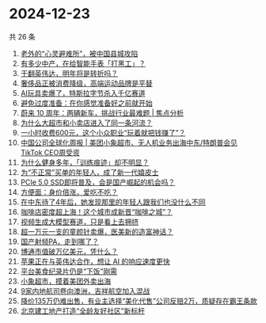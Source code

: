 # 2024-12-23

共 26 条

<!-- BEGIN 36KR -->
<!-- 最后更新时间 2024-12-23 02:00:55 +0800 -->
1. [老外的“心灵避难所”，被中国县城攻陷](https://36kr.com/p/3088215333959817)
1. [有多少中产，在给智能手表「打黑工」？](https://36kr.com/p/3089333268445314)
1. [干翻英伟达，明年将是转折吗？](https://36kr.com/p/3088376582142083)
1. [奢侈品正被消费降级，高端运动品牌是平替](https://36kr.com/p/3088691446577283)
1. [AI玩具卖爆了，特斯拉字节杀入千亿赛道](https://36kr.com/p/3088113827559815)
1. [避免过度准备：在你感觉准备好之前就开始](https://36kr.com/p/3074532927566464)
1. [蔚来 10 周年：两辆新车，挑战行业最难题 | 焦点分析](https://36kr.com/p/3089878477732232)
1. [为什么大超市和小卖店进入了同一条河流？](https://36kr.com/p/3088631724128385)
1. [一小时收费600元，这个小众职业“玩着就把钱赚了”？](https://36kr.com/p/3087986607831424)
1. [中国公司全球化周报 | 美团小象超市、无人机业务出海中东/特朗普会见TikTok CEO周受资](https://36kr.com/p/3088141230864521)
1. [为什么健身多年，「训练痕迹」却不明显？](https://36kr.com/p/3087332477417859)
1. [为“不正常”买单的年轻人，成了新一代嬉皮士](https://36kr.com/p/3088339950025095)
1. [PCIe 5.0 SSD即将普及，会是国产崛起的机会吗？](https://36kr.com/p/3088427761236104)
1. [方便面：身价倍涨，爱吃不吃？](https://36kr.com/p/3088106093705348)
1. [在中东待了4年后，她发现那里的年轻人跟我们也没什么不同](https://36kr.com/p/3087056911661440)
1. [咖啡店密度超上海！这个城市成新晋“咖啡之城”？](https://36kr.com/p/3089350871382403)
1. [视频生成大模型赛道，只是看上去拥挤](https://36kr.com/p/3088425143597191)
1. [超一万元一支的童颜针卖爆，医美新的造富神话？](https://36kr.com/p/3089274853030018)
1. [国产射频PA，走到哪了？](https://36kr.com/p/3087947956500615)
1. [博通市值破万亿美元，凭什么？](https://36kr.com/p/3088117998090369)
1. [苹果正在与英伟达合作，想让 AI 的响应速度更快](https://36kr.com/p/3088086130833539)
1. [平台美食纪录片仍是“下饭”刚需](https://36kr.com/p/3088644878940290)
1. [小象超市，摸着美团外卖出海](https://36kr.com/p/3088785406212231)
1. [9家内地航司卷向澳洲，吉祥航空加入混战](https://36kr.com/p/3088113694734728)
1. [降价135万仍难出售，有业主选择“美化代售”公司反赔2万，质疑存在霸王条款](https://36kr.com/p/3088392522741897)
1. [北京建工地产打造“全龄友好社区”新标杆](https://36kr.com/p/3089382481279108)
<!-- END 36KR -->